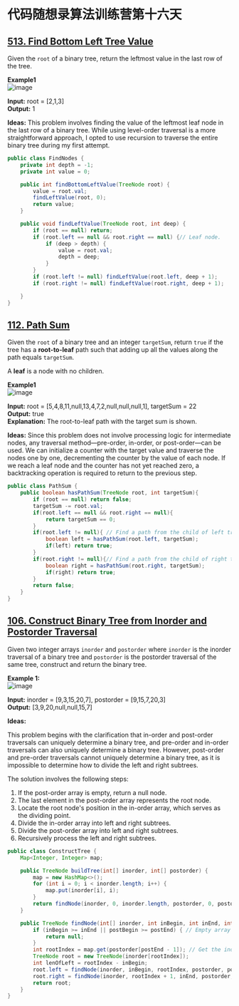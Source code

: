 # 代码随想录算法训练营第十六天
## [513. Find Bottom Left Tree Value](https://leetcode.com/problems/find-bottom-left-tree-value/description/)

Given the `root` of a binary tree, return the leftmost value in the last row of the tree.

**Example1**<br>
![image](https://github.com/user-attachments/assets/6a11a5ed-c7bc-40be-a96b-0c5d7287c744)

**Input:** root = [2,1,3] <br>
**Output:** 1

**Ideas:** This problem involves finding the value of the leftmost leaf node in the last row of a binary tree. While using level-order traversal is a more straightforward approach, I opted to 
use recursion to traverse the entire binary tree during my first attempt.

```Java
public class FindNodes {
    private int depth = -1;
    private int value = 0;

    public int findBottomLeftValue(TreeNode root) {
        value = root.val;
        findLeftValue(root, 0);
        return value;
    }

    public void findLeftValue(TreeNode root, int deep) {
        if (root == null) return;
        if (root.left == null && root.right == null) {// Leaf node.
            if (deep > depth) {
                value = root.val;
                depth = deep;
            }
        }
        if (root.left != null) findLeftValue(root.left, deep + 1);
        if (root.right != null) findLeftValue(root.right, deep + 1);

    }
}
```

## [112. Path Sum](https://leetcode.com/problems/path-sum/description/)
Given the `root` of a binary tree and an integer `targetSum`, return `true` if the tree has a **root-to-leaf** path such that adding up all the values along the path equals `targetSum`.

A **leaf** is a node with no children.

**Example1** <br>
![image](https://github.com/user-attachments/assets/ff7d4367-83fc-49ca-aa1e-f3e61cfdbab1)

**Input:** root = [5,4,8,11,null,13,4,7,2,null,null,null,1], targetSum = 22 <br>
**Output:** true <br>
**Explanation:** The root-to-leaf path with the target sum is shown.

**Ideas:**  Since this problem does not involve processing logic for intermediate nodes, any traversal method—pre-order, in-order, or post-order—can be used. We can initialize a counter 
with the target value and traverse the nodes one by one, decrementing the counter by the value of each node. If we reach a leaf node and the counter has not yet reached zero, a backtracking 
operation is required to return to the previous step.

```Java
public class PathSum {
    public boolean hasPathSum(TreeNode root, int targetSum){
        if (root == null) return false;
        targetSum -= root.val;
        if(root.left == null && root.right == null){
            return targetSum == 0;
        }
        if(root.left != null){ // Find a path from the child of left tree.
            boolean left = hasPathSum(root.left, targetSum);
            if(left) return true;
        }
        if(root.right != null){// Find a path from the child of right tree.
            boolean right = hasPathSum(root.right, targetSum);
            if(right) return true;
        }
        return false;
    }
}
```

## [106. Construct Binary Tree from Inorder and Postorder Traversal](https://leetcode.com/problems/construct-binary-tree-from-inorder-and-postorder-traversal/description/)
Given two integer arrays `inorder` and `postorder` where `inorder` is the inorder traversal of a binary tree and `postorder` is the postorder traversal of the same tree, construct and 
return the binary tree.

**Example 1:** <br>
![image](https://github.com/user-attachments/assets/10f2cc68-c308-4599-a946-97ce952f731e)

**Input:** inorder = [9,3,15,20,7], postorder = [9,15,7,20,3] <br>
**Output:** [3,9,20,null,null,15,7]

**Ideas:**

This problem begins with the clarification that in-order and post-order traversals can uniquely determine a binary tree, and pre-order and in-order traversals can also uniquely determine a 
binary tree. However, post-order and pre-order traversals cannot uniquely determine a binary tree, as it is impossible to determine how to divide the left and right subtrees.

The solution involves the following steps:

1. If the post-order array is empty, return a null node.
2. The last element in the post-order array represents the root node.
3. Locate the root node's position in the in-order array, which serves as the dividing point.
4. Divide the in-order array into left and right subtrees.
5. Divide the post-order array into left and right subtrees.
6. Recursively process the left and right subtrees.

```Java
public class ConstructTree {
    Map<Integer, Integer> map;

    public TreeNode buildTree(int[] inorder, int[] postorder) {
        map = new HashMap<>();
        for (int i = 0; i < inorder.length; i++) {
            map.put(inorder[i], i);
        }
        return findNode(inorder, 0, inorder.length, postorder, 0, postorder.length);
    }

    public TreeNode findNode(int[] inorder, int inBegin, int inEnd, int[] postorder, int postBegin, int postEnd) {
        if (inBegin >= inEnd || postBegin >= postEnd) { // Empty array means null node.
            return null;
        }
        int rootIndex = map.get(postorder[postEnd - 1]); // Get the index of the root.
        TreeNode root = new TreeNode(inorder[rootIndex]);
        int lenOfLeft = rootIndex - inBegin;
        root.left = findNode(inorder, inBegin, rootIndex, postorder, postBegin, postBegin + lenOfLeft);
        root.right = findNode(inorder, rootIndex + 1, inEnd, postorder, postBegin + lenOfLeft, postEnd - 1);
        return root;
    }
}
```


























